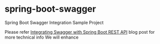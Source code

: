# spring-boot-swagger

Spring Boot Swagger Integration Sample Project

Please refer [Integrating Swagger with Spring Boot REST API](http://blog.napagoda.com/2017/09/integrating-swagger-with-spring-boot.html) blog post for more technical info
We will enhance
